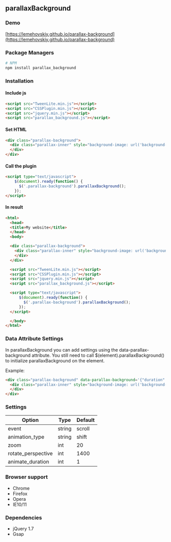 parallaxBackground
-------

### Demo

[https://lemehovskiy.github.io/parallax-background](https://lemehovskiy.github.io/parallax-background)


### Package Managers

```sh
# NPM
npm install parallax_background
```

### Installation

#### Include js

```html
<script src="TweenLite.min.js"></script>
<script src="CSSPlugin.min.js"></script>
<script src="jquery.min.js"></script>
<script src="parallax_background.js"></script>
```

#### Set HTML

```html
<div class="parallax-background">
  <div class="parallax-inner" style="background-image: url('background-image.jpg')">
  </div>
</div>
```

#### Call the plugin

```html
<script type="text/javascript">
    $(document).ready(function() {
      $('.parallax-background').parallaxBackground();
    });
</script>
```

#### In result

```html
<html>
  <head>
  <title>My website</title>
  </head>
  <body>

  <div class="parallax-background">
    <div class="parallax-inner" style="background-image: url('background-image.jpg')">
    </div>
  </div>

  <script src="TweenLite.min.js"></script>
  <script src="CSSPlugin.min.js"></script>
  <script src="jquery.min.js"></script>
  <script src="parallax_background.js"></script>

  <script type="text/javascript">
      $(document).ready(function() {
        $('.parallax-background').parallaxBackground();
      });
  </script>

  </body>
</html>
```

### Data Attribute Settings

In parallaxBackground you can add settings using the data-parallax-background attribute. You still need to call
$(element).parallaxBackground()
to initialize parallaxBackground on the element.

Example:

```html
<div class="parallax-background" data-parallax-background='{"duration": 3, "zoom": 30}'>
  <div class="parallax-inner" style="background-image: url('background-image.jpg')">
  </div>
</div>
```

### Settings

Option | Type | Default
--- | --- | ---
event | string | scroll
animation_type | string | shift
zoom | int | 20
rotate_perspective | int | 1400
animate_duration | int | 1


### Browser support

* Chrome
* Firefox
* Opera
* IE10/11


### Dependencies

* jQuery 1.7
* Gsap
